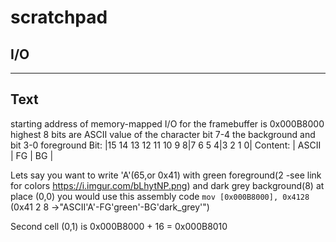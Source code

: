 # scratchpad


## I/O

----------------
Text
----------------
starting address of memory-mapped I/O for the framebuffer is 0x000B8000
highest 8 bits are ASCII value of the character
bit 7-4 the background and 
bit 3-0 foreground
Bit:     |15 14 13 12 11 10 9 8|7 6 5 4|3 2 1 0|
Content: | ASCII		       | FG    | BG    |

Lets say you want to write 'A'(65,or 0x41) with green 
foreground(2 -see link for colors https://i.imgur.com/bLhytNP.png)
and dark grey background(8) at place (0,0)
you would use this assembly code
`mov [0x000B8000], 0x4128` (0x41 2 8 ->"ASCII'A'-FG'green'-BG'dark_grey'")

Second cell (0,1) is 0x000B8000 + 16 = 0x000B8010
